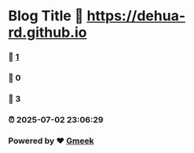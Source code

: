 # Blog Title :link: https://dehua-rd.github.io 
### :page_facing_up: [1](https://dehua-rd.github.io/tag.html) 
### :speech_balloon: 0 
### :hibiscus: 3 
### :alarm_clock: 2025-07-02 23:06:29 
### Powered by :heart: [Gmeek](https://github.com/Meekdai/Gmeek)
